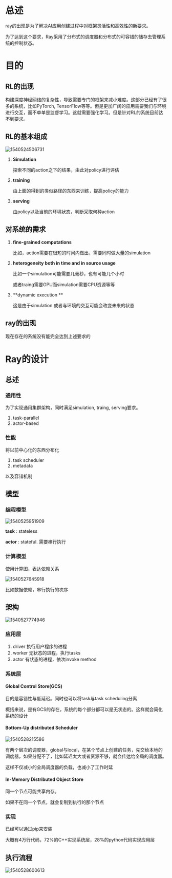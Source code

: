 # 总述

ray的出现是为了解决AI应用创建过程中对框架灵活性和高效性的新要求。

为了达到这个要求，Ray采用了分布式的调度器和分布式的可容错的储存去管理系统的控制状态。

# 目的

## RL的出现

构建深度神经网络的复杂性，导致需要专门的框架来减小难度。这部分已经有了很多的系统，比如PyTorch, TensorFlow等等。但是更加广阔的应用需要我们与环境进行交互，而不单单是监督学习。这就需要强化学习。但是针对RL的系统目前达不到要求。

## RL的基本组成

![1540524506731](ray-overview/1540524506731.png)

1. **Simulation**

   探索不同的action之下的结果，由此对policy进行评估

2. **training**

   由上面的得到的类似路径的东西来训练，提高policy的能力

3. **serving**

   由policy以及当前的环境状态，判断采取何种action

## 对系统的需求

1. **fine-grained computations**

   比如，action需要在很短的时间内做出，需要同时做大量的simulation

2. **heterogeneity  both in time and in source usage**

   比如一个simulation可能需要几毫秒，也有可能几个小时

   或者traing需要GPU而simulation需要CPU资源等等

3. **dynamic execution **

   这是由于simulation 或者与环境的交互可能会改变未来的状态

## ray的出现

现在存在的系统没有能完全达到上述要求的

# Ray的设计

## 总述

### 通用性

为了实现通用集群架构，同时满足simulation, traing, serving要求。

1. task-parallel
2. actor-based

### 性能

将以前中心化的东西分布化

1. task scheduler
2. metadata

以及容错机制

## 模型

### 编程模型

![1540525951909](ray-overview/1540525951909.png)

**task** : stateless

**actor** : stateful. 需要串行执行

### 计算模型

使用计算图，表达依赖关系

![1540527645918](ray-overview/1540527645918.png)

比如数据依赖，串行执行的次序

## 架构

![1540527774946](ray-overview/1540527774946.png)

### 应用层

1.  driver 执行用户程序的进程
2. worker 无状态的进程，执行tasks
3. actor 有状态的进程，依次invoke method

### 系统层

#### Global Control Store(GCS)

目的是容错性与低延迟。同时也可以将task与task scheduling分离

概括来说，是有GCS的存在，系统的每个部分都可以是无状态的。这样就会简化系统的设计

#### Bottom-Up distributed Scheduler

![1540528215586](ray-overview/1540528215586.png)

有两个层次的调度器，global与local，在某个节点上创建的任务，先交给本地的调度器，如果分配不了，比如延迟太大或者资源不够，就会传达给全局的调度器。

这样不仅减小的全局调度器的负载，也减小了工作时延

#### In-Memory Distributed Object Store

同一个节点可能共享内存。

如果不在同一个节点，就会复制到执行的那个节点

### 实现

已经可以通过pip来安装

大概有4万行代码，72%的C++实现系统层，28%的python代码实现应用层

## 执行流程

![1540528600613](ray-overview/1540528600613.png)




